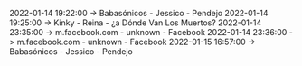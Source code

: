 2022-01-14 19:22:00 -> Babasónicos - Jessico - Pendejo
2022-01-14 19:25:00 -> Kinky - Reina - ¿a Dónde Van Los Muertos?
2022-01-14 23:35:00 -> m.facebook.com - unknown - Facebook
2022-01-14 23:36:00 -> m.facebook.com - unknown - Facebook
2022-01-15 16:57:00 -> Babasónicos - Jessico - Pendejo
